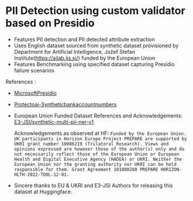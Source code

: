 # PII Detection using custom validator based on Presidio 

* Features PII detection and PII detected attribute extraction 
* Uses English dataset sourced from synthetic dataset provisioned by Department for Artificial Intelligence, Jožef Stefan Institute(https://ailab.ijs.si/) funded by the European Union
* Features Benchmarking using specified dataset capturing Presidio failure scenarios


References : 
* [MicrosoftPresidio](https://microsoft.github.io/presidio/)
* [Protectoai-Syntheticbankaccountnumbers](https://www.protecto.ai/blog/personal-dataset-sample-u-s-bank-account-number-download-pii-data-examples)

* European Union Funded Dataset References and Acknowledgements: 
[E3-JSI/synthetic-multi-pii-ner-v1](https://huggingface.co/datasets/E3-JSI/synthetic-multi-pii-ner-v1)

  Acknowledgements as observed at HF: 
  ```Funded by the European Union. UK participants in Horizon Europe Project PREPARE are supported by UKRI grant number 10086219 (Trilateral Research). Views and opinions expressed are however those of the author(s) only and do not necessarily reflect those of the European Union or European Health and Digital Executive Agency (HADEA) or UKRI. Neither the European Union nor the granting authority nor UKRI can be held responsible for them. Grant Agreement 101080288 PREPARE HORIZON-HLTH-2022-TOOL-12-01.```
  
* Sincere thanks to EU & UKRI and E3-JSI Authors for releasing this dataset at Huggingface.
